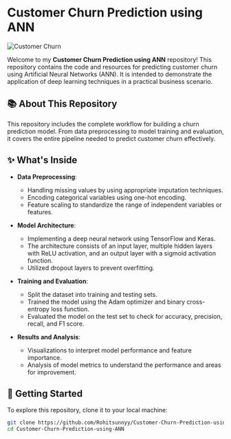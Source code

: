 # Customer Churn Prediction using ANN

![Customer Churn](https://www.neenopal.com/images/Understanding%20Customer%20Churn.png)

Welcome to my **Customer Churn Prediction using ANN** repository! This repository contains the code and resources for predicting customer churn using Artificial Neural Networks (ANN). It is intended to demonstrate the application of deep learning techniques in a practical business scenario.

## 📚 About This Repository

This repository includes the complete workflow for building a churn prediction model. From data preprocessing to model training and evaluation, it covers the entire pipeline needed to predict customer churn effectively.

## ✨ What's Inside

- **Data Preprocessing**: 
  - Handling missing values by using appropriate imputation techniques.
  - Encoding categorical variables using one-hot encoding.
  - Feature scaling to standardize the range of independent variables or features.

- **Model Architecture**: 
  - Implementing a deep neural network using TensorFlow and Keras.
  - The architecture consists of an input layer, multiple hidden layers with ReLU activation, and an output layer with a sigmoid activation function.
  - Utilized dropout layers to prevent overfitting.

- **Training and Evaluation**: 
  - Split the dataset into training and testing sets.
  - Trained the model using the Adam optimizer and binary cross-entropy loss function.
  - Evaluated the model on the test set to check for accuracy, precision, recall, and F1 score.

- **Results and Analysis**: 
  - Visualizations to interpret model performance and feature importance.
  - Analysis of model metrics to understand the performance and areas for improvement.

## 🚀 Getting Started

To explore this repository, clone it to your local machine:

```bash
git clone https://github.com/Rohitsunnyy/Customer-Churn-Prediction-using-ANN.git
cd Customer-Churn-Prediction-using-ANN
